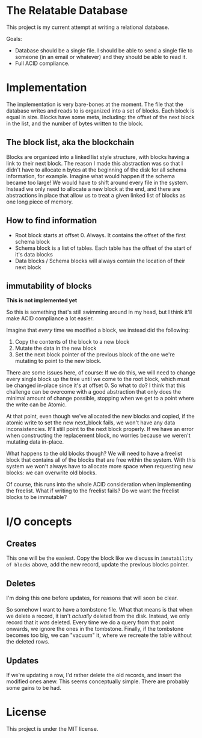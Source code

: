 # The Relatable Database

This project is my current attempt at writing a relational database.

Goals:

- Database should be a single file. I should be able to send a single file to someone (in an email or whatever) and they should be able to read it.
- Full ACID compliance.

# Implementation

The implementation is very bare-bones at the moment. The file that the database writes and reads to is organized into a set of blocks. Each block is equal in size. Blocks have some meta, including: the offset of the next block in the list, and the number of bytes written to the block.

## The block list, aka the blockchain

Blocks are organized into a linked list style structure, with blocks having a link to their next block. The reason I made this abstraction was so that I didn't have to allocate n bytes at the beginning of the disk for all schema information, for example. Imagine what would happen if the schema became too large! We would have to shift around every file in the system. Instead we only need to allocate a new block at the end, and there are abstractions in place that allow us to treat a given linked list of blocks as one long piece of memory.

## How to find information

- Root block starts at offset 0. Always. It contains the offset of the first schema block
- Schema block is a list of tables. Each table has the offset of the start of it's data blocks
- Data blocks / Schema blocks will always contain the location of their next block

## immutability of blocks

**This is not implemented yet**

So this is something that's still swimming around in my head, but I think it'll make ACID compliance a lot easier.

Imagine that _every_ time we modified a block, we instead did the following:

1. Copy the contents of the block to a new block
2. Mutate the data in the new block
3. Set the next block pointer of the previous block of the one we're mutating to point to the new block.

There are some issues here, of course: If we do this, we will need to change every single block up the tree until we come to the root block, which must be changed in-place since it's at offset 0. So what to do? I think that this challenge can be overcome with a good abstraction that only does the minimal amount of change possible, stopping when we get to a point where the write can be Atomic.

At that point, even though we've allocated the new blocks and copied, if the atomic write to set the new next_block fails, we won't have any data inconsistencies. It'll still point to the next block properly. If we have an error when constructing the replacement block, no worries because we weren't mutating data in-place.

What happens to the old blocks though? We will need to have a freelist block that contains all of the blocks that are free within the system. With this system we won't always have to allocate more space when requesting new blocks: we can overwrite old blocks.

Of course, this runs into the whole ACID consideration when implementing the freelist. What if writing to the freelist fails? Do we want the freelist blocks to be immutable?

# I/O concepts

## Creates

This one will be the easiest. Copy the block like we discuss in `immutability of blocks` above, add the new record, update the previous blocks pointer.

## Deletes

I'm doing this one before updates, for reasons that will soon be clear.

So somehow I want to have a tombstone file. What that means is that when we delete a record, it isn't _actually_ deleted from the disk. Instead, we only record that it _was_ deleted. Every time we do a query from that point onwards, we ignore the ones in the tombstone. Finally, if the tombstone becomes too big, we can "vacuum" it, where we recreate the table without the deleted rows.

## Updates

If we're updating a row, I'd rather delete the old records, and insert the modified ones anew. This seems conceptually simple. There are probably some gains to be had.

# License

This project is under the MIT license.
